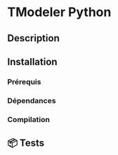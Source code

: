 # TModeler Python

## Description

## Installation

### Prérequis

### Dépendances

### Compilation

## 📦 Tests